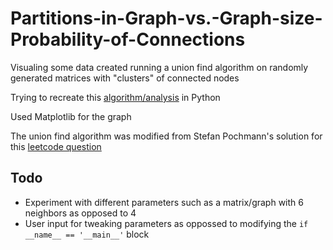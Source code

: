 # Partitions-in-Graph-vs.-Graph-size-Probability-of-Connections
Visualing some data created running a union find algorithm on randomly generated matrices with "clusters" of connected nodes

Trying to recreate this [algorithm/analysis](https://www.ocf.berkeley.edu/~fricke/projects/hoshenkopelman/hoshenkopelman.html) in Python

Used Matplotlib for the graph

The union find algorithm was modified from Stefan Pochmann's solution for this [leetcode question](https://leetcode.com/problems/number-of-connected-components-in-an-undirected-graph/discuss/77625/Short-Union-Find-in-Python-Ruby-C%2B%2B)

## Todo
* Experiment with different parameters such as a matrix/graph with 6 neighbors as opposed to 4 
* User input for tweaking parameters as oppossed to modifying the ```if __name__ == '__main__'``` block
